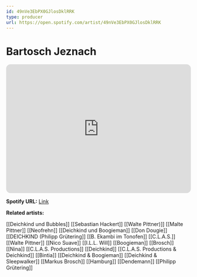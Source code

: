 ```yaml
---
id: 49nVe3EbPX0GJlosDklRRK
type: producer
url: https://open.spotify.com/artist/49nVe3EbPX0GJlosDklRRK
---
```

# Bartosch Jeznach

<iframe style="border-radius:12px" src="https://open.spotify.com/embed/artist/49nVe3EbPX0GJlosDklRRK" width="100%" height="352" frameBorder="0" allowfullscreen="" allow="autoplay; clipboard-write; encrypted-media; fullscreen; picture-in-picture" loading="lazy"></iframe>

**Spotify URL:** [Link](https://open.spotify.com/artist/49nVe3EbPX0GJlosDklRRK)

**Related artists:**

[[Deichkind und Bubbles]]
[[Sebastian Hackert]]
[[Walte Pittner)]]
[[Malte Pittner]]
[[Neofrehn]]
[[Deichkind und Boogieman]]
[[Don Dougie]]
[[DEICHKIND (Philipp Grütering]]
[[B. Ekambi im Tonofen]]
[[C.L.A.S.]]
[[Walte Pittner]]
[[Nico Suave]]
[[I.L.L. Will]]
[[Boogieman]]
[[Brosch]]
[[Nina]]
[[C.L.A.S. Productions]]
[[Deichkind]]
[[C.L.A.S. Productions & Deichkind]]
[[Bintia]]
[[Deichkind & Boogieman]]
[[Deichkind & Sleepwalker]]
[[Markus Brosch]]
[[Hamburg]]
[[Dendemann]]
[[Philipp Grütering]]
